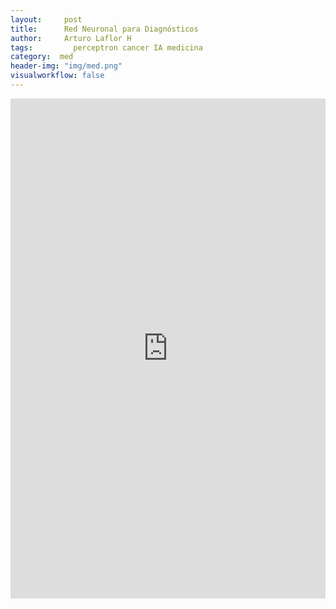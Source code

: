 ```yaml
---
layout:     post
title:      Red Neuronal para Diagnósticos
author:     Arturo Laflor H
tags: 		  perceptron cancer IA medicina
category:  med
header-img: "img/med.png"
visualworkflow: false
---
```


<iframe id="cancer_de_mama" src=" https://laha.shinyapps.io/cancer_de_mama/"
style="border: non; width: 100%; height: 800px"
frameborder="0">
</iframe>
